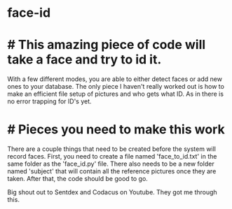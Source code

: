 # face-id

# # This amazing piece of code will take a face and try to id it.

With a few different modes, you are able to either detect faces or add new ones to
your database. The only piece I haven't really worked out is how to make an efficient
file setup of pictures and who gets what ID. As in there is no error trapping for ID's
yet.

# # Pieces you need to make this work

There are a couple things that need to be created before the system will record faces. First,
you need to create a file named 'face_to_id.txt' in the same folder as the 'face_id.py' file.
There also needs to be a new folder named 'subject' that will contain all the reference
pictures once they are taken. After that, the code should be good to go.


Big shout out to Sentdex and Codacus on Youtube. They got me through this.